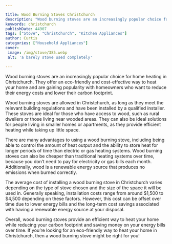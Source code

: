 ```yaml
---

title: Wood Burning Stoves Christchurch
description: "Wood burning stoves are an increasingly popular choice for home heating in Christchurch. They offer an eco-friendly and cost-effec...you wont regret reading on"
keywords: christchurch
publishDate: 44907
tags: ["Stove", "Christchurch", "Kitchen Appliances"]
author: Curtis
categories: ["Household Appliances"]
cover: 
 image: /img/stove/385.webp
 alt: 'a barely stove used completely'

---
```


Wood burning stoves are an increasingly popular choice for home heating in Christchurch. They offer an eco-friendly and cost-effective way to heat your home and are gaining popularity with homeowners who want to reduce their energy costs and lower their carbon footprint.

Wood burning stoves are allowed in Christchurch, as long as they meet the relevant building regulations and have been installed by a qualified installer. These stoves are ideal for those who have access to wood, such as rural dwellers or those living near wooded areas. They can also be ideal solutions for people living in smaller homes or apartments, as they provide efficient heating while taking up little space.

There are many advantages to using a wood burning stove, including being able to control the amount of heat output and the ability to store heat for longer periods of time than electric or gas heating systems. Wood burning stoves can also be cheaper than traditional heating systems over time, because you don’t need to pay for electricity or gas bills each month. Additionally, wood is a renewable energy source that produces no emissions when burned correctly.

The average cost of installing a wood burning stove in Christchurch varies depending on the type of stove chosen and the size of the space it will be used in. Generally speaking, installation costs range from around $1,500 to $4,500 depending on these factors. However, this cost can be offset over time due to lower energy bills and the long-term cost savings associated with having a renewable energy source at your disposal.

Overall, wood burning stoves provide an efficient way to heat your home while reducing your carbon footprint and saving money on your energy bills over time. If you’re looking for an eco-friendly way to heat your home in Christchurch, then a wood burning stove might be right for you!
